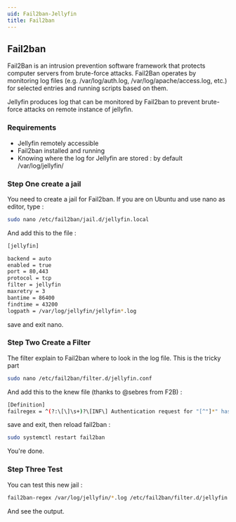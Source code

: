 ```yaml
---
uid: Fail2ban-Jellyfin
title: Fail2ban
---
```


## Fail2ban

Fail2Ban is an intrusion prevention software framework that protects computer servers from brute-force attacks.
Fail2Ban operates by monitoring log files (e.g. /var/log/auth.log, /var/log/apache/access.log, etc.) for selected entries and running scripts based on them.

Jellyfin produces log that can be monitored by Fail2ban to prevent brute-force attacks on remote instance of jellyfin.

### Requirements

* Jellyfin remotely accessible
* Fail2ban installed and running
* Knowing where the log for Jellyfin are stored : by default /var/log/jellyfin/ 

### Step One create a jail

You need to create a jail for Fail2ban.
If you are on Ubuntu and use nano as editor, type :

```bash
sudo nano /etc/fail2ban/jail.d/jellyfin.local
```

And add this to the file :

```bash
[jellyfin]

backend = auto
enabled = true
port = 80,443
protocol = tcp
filter = jellyfin
maxretry = 3
bantime = 86400
findtime = 43200
logpath = /var/log/jellyfin/jellyfin*.log
```

save and exit nano.

### Step Two Create a Filter

The filter explain to Fail2ban where to look in the log file. This is the tricky part

```bash
sudo nano /etc/fail2ban/filter.d/jellyfin.conf
```

And add this to the knew file (thanks to @sebres from F2B) :

```bash
[Definition]
failregex = ^(?:\[\]\s+)?\[INF\] Authentication request for "[^"]*" has been denied \(IP: "<HOST>"\)\.$
```

save and exit, then reload fail2ban :

```bash
sudo systemctl restart fail2ban
```

You're done.

### Step Three Test

You can test this new jail :

```bash
fail2ban-regex /var/log/jellyfin/*.log /etc/fail2ban/filter.d/jellyfin.conf
```

And see the output.
